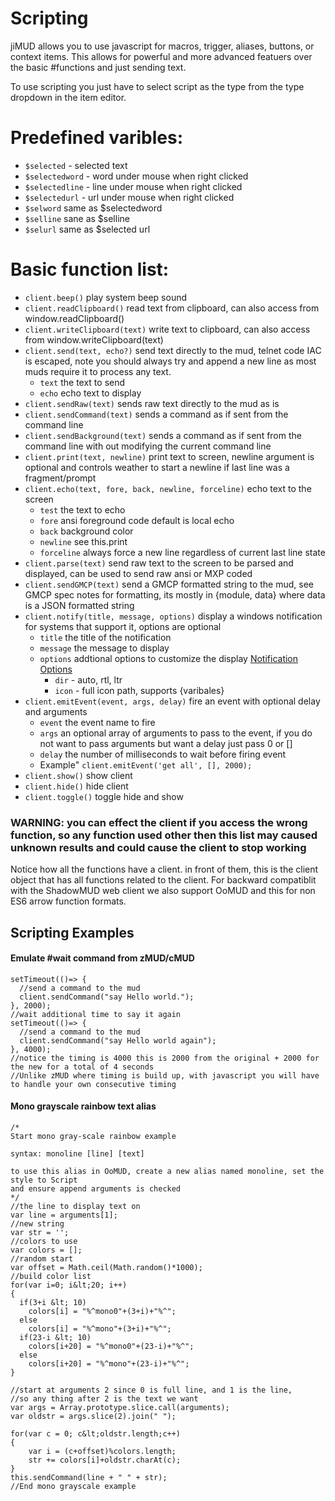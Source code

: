 # Scripting

jiMUD allows you to use javascript for macros, trigger, aliases, buttons, or context items. This allows
for powerful and more advanced featuers over the basic #functions and just sending text.

To use scripting you just have to select script as the type from the type dropdown in the item editor.

# Predefined varibles:
- `$selected` - selected text
- `$selectedword` - word under mouse when right clicked
- `$selectedline` - line under mouse when right clicked
- `$selectedurl` - url under mouse when right clicked
- `$selword` same as $selectedword
- `$selline` sane as $selline
- `$selurl` same as $selected url

# Basic function list:
- `client.beep()` play system beep sound
- `client.readClipboard()` read text from clipboard, can also access from window.readClipboard()
- `client.writeClipboard(text)` write text to clipboard, can also access from window.writeClipboard(text)
- `client.send(text, echo?)` send text directly to the mud, telnet code IAC is escaped, note you should always try and append a new line as most muds require it to process any text.
  - `text` the text to send
  - `echo` echo text to display
- `client.sendRaw(text)` sends raw text directly to the mud as is
- `client.sendCommand(text)` sends a command as if sent from the command line
- `client.sendBackground(text)` sends a command as if sent from the command line with out modifying the current command line
- `client.print(text, newline)` print text to screen, newline argument is optional and controls weather to start a newline if last line was a fragment/prompt
- `client.echo(text, fore, back, newline, forceline)` echo text to the screen
  - `test` the text to echo
  - `fore` ansi foreground code default is local echo
  - `back` background color
  - `newline` see this.print
  - `forceline` always force a new line regardless of current last line state
- `client.parse(text)` send raw text to the screen to be parsed and displayed, can be used to send raw ansi or MXP coded
- `client.sendGMCP(text)` send a GMCP formatted string to the mud, see GMCP spec notes for formatting, its mostly in {module, data} where data is a JSON formatted string
- `client.notify(title, message, options)` display a windows notification for systems that support it, options are optional
  - `title` the title of the notification
  - `message` the message to display
  - `options` addtional options to customize the display [Notification Options](https://developer.mozilla.org/en-US/docs/Web/API/notification/Notification)
    - `dir` - auto, rtl, ltr
    - `icon` - full icon path, supports {varibales}
- `client.emitEvent(event, args, delay)` fire an event with optional delay and arguments
  - `event` the event name to fire
  - `args` an optional array of arguments to pass to the event, if you do not want to pass arguments but want a delay just pass 0 or []
  - `delay` the number of milliseconds to wait before firing event
  - Example" `client.emitEvent('get all', [], 2000);`
- `client.show()` show client
- `client.hide()` hide client
- `client.toggle()` toggle hide and show
### **WARNING**: you can effect the client if you access the wrong function, so any function used other then this list may caused unknown results and could cause the client to stop working

Notice how all the functions have a client. in front of them, this is the client object that has all functions related to the client. For backward compatiblit with the ShadowMUD
web client we also support OoMUD and this for non ES6 arrow function formats.

## Scripting Examples

#### Emulate #wait command from zMUD/cMUD

```
setTimeout(()=> {
  //send a command to the mud
  client.sendCommand("say Hello world.");
}, 2000);
//wait additional time to say it again
setTimeout(()=> {
  //send a command to the mud
  client.sendCommand("say Hello world again");
}, 4000);
//notice the timing is 4000 this is 2000 from the original + 2000 for the new for a total of 4 seconds
//Unlike zMUD where timing is build up, with javascript you will have to handle your own consecutive timing
```

#### Mono grayscale rainbow text alias
```
/*
Start mono gray-scale rainbow example

syntax: monoline [line] [text]

to use this alias in OoMUD, create a new alias named monoline, set the style to Script
and ensure append arguments is checked
*/
//the line to display text on
var line = arguments[1];
//new string
var str = '';
//colors to use
var colors = [];
//random start
var offset = Math.ceil(Math.random()*1000);
//build color list
for(var i=0; i&lt;20; i++)
{
  if(3+i &lt; 10)
    colors[i] = "%^mono0"+(3+i)+"%^";
  else
  	colors[i] = "%^mono"+(3+i)+"%^";
  if(23-i &lt; 10)
  	colors[i+20] = "%^mono0"+(23-i)+"%^";
  else
  	colors[i+20] = "%^mono"+(23-i)+"%^";
}

//start at arguments 2 since 0 is full line, and 1 is the line, 
//so any thing after 2 is the text we want
var args = Array.prototype.slice.call(arguments);
var oldstr = args.slice(2).join(" ");

for(var c = 0; c&lt;oldstr.length;c++) 
{
	var i = (c+offset)%colors.length;
	str += colors[i]+oldstr.charAt(c); 
}
this.sendCommand(line + " " + str);
//End mono grayscale example
```